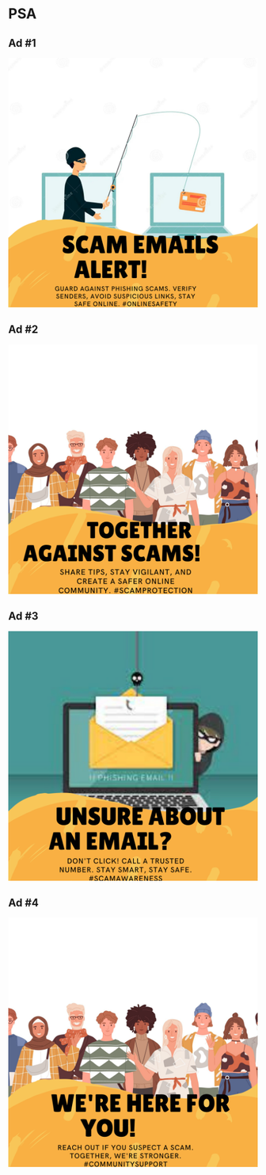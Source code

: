 # PSA

## Ad #1
![1](./1.svg)

## Ad #2
![2](./2.svg)

## Ad #3
![3](./3.svg)

## Ad #4
![4](./4.svg)
